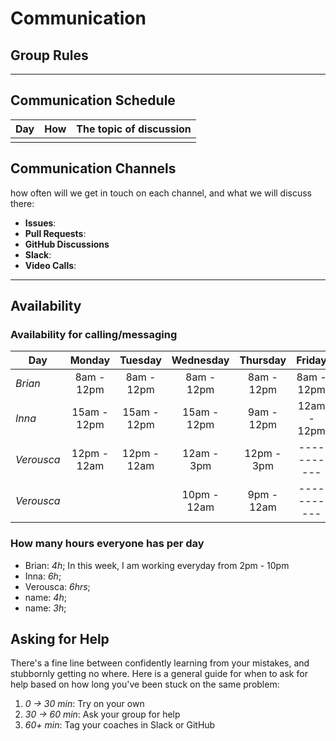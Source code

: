 # Communication

## Group Rules

<!-- any general rules you'd like to set for your group? -->

---

## Communication Schedule

| Day | How | The topic of discussion |
| --- | :-: | ----------------------- |
|     |     |                         |

## Communication Channels

how often will we get in touch on each channel, and what we will discuss there:

- **Issues**:
- **Pull Requests**:
- **GitHub Discussions**
- **Slack**:
- **Video Calls**:

---

## Availability

### Availability for calling/messaging

| Day     |   Monday    |   Tuesday   |  Wednesday  |  Thursday  |   Friday    |  Saturday  |   Sunday   |
| ------- | :---------: | :---------: | :---------: | :--------: | :---------: | :--------: | :--------: |
| _Brian_ | 8am - 12pm  | 8am - 12pm  | 8am - 12pm  | 8am - 12pm | 8am - 12pm  | 8am - 12pm | 8am - 12pm |
| _Inna_  | 15am - 12pm | 15am - 12pm | 15am - 12pm | 9am - 12pm | 12am - 12pm | 9am - 12pm |  --------  |
|_Verousca_| 12pm - 12am| 12pm - 12am | 12am - 3pm  | 12pm - 3pm | ----------- | 8pm - 12am | ---------  |
|_Verousca_|            |             | 10pm - 12am | 9pm - 12am | ----------- | 8pm - 12am |----------  |

### How many hours everyone has per day

- Brian: _4h_; In this week, I am working everyday from 2pm - 10pm
- Inna: _6h_;
- Verousca: _6hrs_;
- name: _4h_;
- name: _3h_;

## Asking for Help

There's a fine line between confidently learning from your mistakes, and
stubbornly getting no where. Here is a general guide for when to ask for help
based on how long you've been stuck on the same problem:

1. _0 -> 30 min_: Try on your own
2. _30 -> 60 min_: Ask your group for help
3. _60+ min_: Tag your coaches in Slack or GitHub
